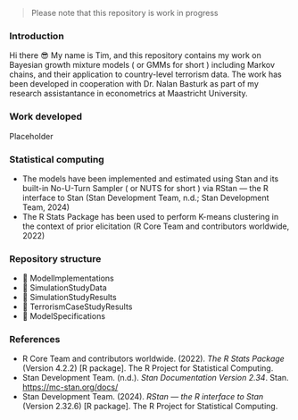> Please note that this repository is work in progress
### Introduction
Hi there :sunglasses: My name is Tim, and this repository contains my work on Bayesian growth mixture models ( or GMMs for short ) including Markov chains, and their application to country-level terrorism data. The work has been developed in cooperation with Dr. Nalan Basturk as part of my research assistantance in econometrics at Maastricht University.

### Work developed
Placeholder

### Statistical computing
* The models have been implemented and estimated using Stan and its built-in No-U-Turn Sampler ( or NUTS for short ) via RStan — the R interface to Stan (Stan Development Team, n.d.; Stan Development Team, 2024)
* The R Stats Package has been used to perform K-means clustering in the context of prior elicitation (R Core Team and contributors worldwide, 2022)

### Repository structure
* :file_folder: ModelImplementations
* :file_folder: SimulationStudyData
* :file_folder: SimulationStudyResults
* :file_folder: TerrorismCaseStudyResults
* :page_facing_up: ModelSpecifications

### References
* R Core Team and contributors worldwide. (2022). *The R Stats Package* (Version 4.2.2) [R package]. The R Project for Statistical Computing.
* Stan Development Team. (n.d.). *Stan Documentation Version 2.34*. Stan. https://mc-stan.org/docs/
* Stan Development Team. (2024). *RStan — the R interface to Stan* (Version 2.32.6) [R package]. The R Project for Statistical Computing.

